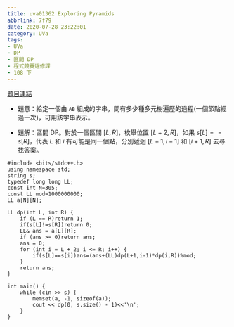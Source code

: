 ```yaml
---
title: uva01362 Exploring Pyramids
abbrlink: 7f79
date: 2020-07-28 23:22:01
category: UVa
tags:
- UVa
- DP
- 區間 DP
- 程式競賽選修課
- 108 下
---
```

[題目連結](https://onlinejudge.org/index.php?option=com_onlinejudge&Itemid=8&page=show_problem&problem=4108)
* 題意：給定一個由 `AB` 組成的字串，問有多少種多元樹遍歷的過程(一個節點經過一次)，可用該字串表示。
<!-- more -->
* 題解：區間 DP。對於一個區間 $[L,R]$，枚舉位置 $[L+2, R]$，如果 $s[L] == s[R]$，代表 $L$ 和 $i$ 有可能是同一個點，分別遞迴 $[L+1, i-1]$ 和 $[i+1, R]$ 去尋找答案。
```cpp=
#include <bits/stdc++.h>
using namespace std;
string s;
typedef long long LL;
const int N=305;
const LL mod=1000000000;
LL a[N][N];

LL dp(int L, int R) {
	if (L == R)return 1;
	if(s[L]!=s[R])return 0;
	LL& ans = a[L][R];
	if (ans >= 0)return ans;
	ans = 0;
	for (int i = L + 2; i <= R; i++) {
		if(s[L]==s[i])ans=(ans+(LL)dp(L+1,i-1)*dp(i,R))%mod;
	}
	return ans;
}

int main() {
	while (cin >> s) {
		memset(a, -1, sizeof(a));
		cout << dp(0, s.size() - 1)<<'\n';
	}
}
```